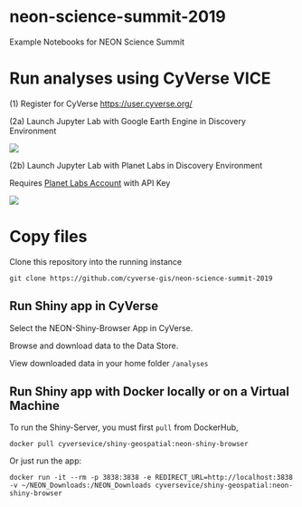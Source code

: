 # neon-science-summit-2019
Example Notebooks for NEON Science Summit

# Run analyses using CyVerse VICE

(1) Register for CyVerse https://user.cyverse.org/

(2a) Launch Jupyter Lab with Google Earth Engine in Discovery Environment

<a href="https://de.cyverse.org/de/?type=quick-launch&quick-launch-id=694ae50d-7725-46b6-82a8-a04755c3e43a&app-id=1f5e7f3a-e46c-11e9-870d-008cfa5ae621" target="_blank"><img src="https://de.cyverse.org/Powered-By-CyVerse-blue.svg"></a>

(2b) Launch Jupyter Lab with Planet Labs in Discovery Environment

Requires [Planet Labs Account](https://planet.com) with API Key

<a href="https://de.cyverse.org/de/?type=quick-launch&quick-launch-id=25862506-3ffe-4867-8e2b-664d9df47ce3&app-id=0c91c2b0-eab9-11e9-a785-008cfa5ae621" target="_blank"><img src="https://de.cyverse.org/Powered-By-CyVerse-blue.svg"></a>

# Copy files

Clone this repository into the running instance

```
git clone https://github.com/cyverse-gis/neon-science-summit-2019
```

## Run Shiny app in CyVerse

Select the NEON-Shiny-Browser App in CyVerse.

Browse and download data to the Data Store.

View downloaded data in your home folder `/analyses`

## Run Shiny app with Docker locally or on a Virtual Machine

To run the Shiny-Server, you must first `pull` from DockerHub, 

```
docker pull cyversevice/shiny-geospatial:neon-shiny-browser
```

Or just run the app:

```
docker run -it --rm -p 3838:3838 -e REDIRECT_URL=http://localhost:3838 -v ~/NEON_Downloads:/NEON_Downloads cyversevice/shiny-geospatial:neon-shiny-browser
```

